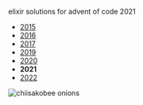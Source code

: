 elixir solutions for advent of code 2021

* [2015](https://github.com/thth/aoc_2015)
* [2016](https://github.com/thth/aoc_2016)
* [2017](https://github.com/thth/aoc_2017)
* [2019](https://github.com/thth/aoc_2019)
* [2020](https://github.com/thth/aoc_2020)
* __2021__
* [2022](https://github.com/thth/aoc_2022)

![chiisakobee onions](https://user-images.githubusercontent.com/7574985/144160289-a2cca507-5120-4db9-a037-5c1b73678706.png)